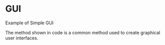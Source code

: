 # GUI

Example of Simple GUI

The method shown in code is a common method used to create graphical user interfaces.
